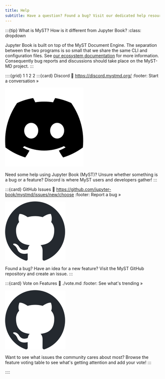 ```yaml
---
title: Help
subtitle: Have a question? Found a bug? Visit our dedicated help resources. 
---
```


:::{tip} What is MyST? How is it different from Jupyter Book?
:class: dropdown

Jupyter Book is built on top of the MyST Document Engine. The separation between the two programs is so small that we share the same CLI and configuration files. See [our ecosystem documentation](ecosystem.md) for more information. Consequently bug reports and discussions should take place on the MyST-MD project.
:::

::::{grid} 1 1 2 2
:::{card} Discord
:link: https://discord.mystmd.org/
:footer: Start a conversation »

![](../media/images/discord-mark-black.svg)

Need some help using Jupyter Book (MyST)? Unsure whether something is a bug or a feature? Discord is where MyST users and developers gather!
:::

:::{card} GitHub Issues
:link: https://github.com/jupyter-book/mystmd/issues/new/choose
:footer: Report a bug »

![](../media/images/github-mark.svg)

Found a bug? Have an idea for a new feature? Visit the MyST GitHub repository and create an issue.
:::

:::{card} Vote on Features
:link: ./vote.md
:footer: See what's trending »

![](../media/images/github-mark.svg)

Want to see what issues the community cares about most? Browse the feature voting table to see what's getting attention and add your vote!
:::

::::
